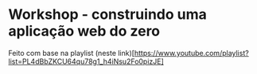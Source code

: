 # Workshop - construindo uma aplicação web do zero
Feito com base na playlist (neste link)[https://www.youtube.com/playlist?list=PL4dBbZKCU64qu78g1_h4iNsu2Fo0pizJE]